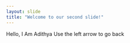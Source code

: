 ```yaml
---
layout: slide
title: "Welcome to our second slide!"
---
```

Hello, I Am Adithya
Use the left arrow to go back

